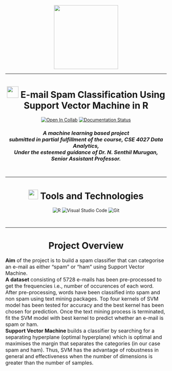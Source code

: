 

<p align="center">
  <img src="https://vitap.ac.in/wp-content/uploads/2017/12/vitapnew.png"  width="200"  />
</p>
<hr>
<h1 align="center"> <img src = "https://cdn-icons-png.flaticon.com/128/4592/4592720.png" width = 36px> E-mail Spam Classification Using Support Vector Machine in R  </h1>

<div align="center">

[![Open In Collab](https://colab.research.google.com/assets/colab-badge.svg)](https://camo.githubusercontent.com/84f0493939e0c4de4e6dbe113251b4bfb5353e57134ffd9fcab6b8714514d4d1/68747470733a2f2f636f6c61622e72657365617263682e676f6f676c652e636f6d2f6173736574732f636f6c61622d62616467652e737667)
[![Documentation Status](https://readthedocs.org/projects/ansicolortags/badge/?version=latest)](https://drive.google.com/file/d/1km6oSS7w1SU3KHsY2bltfVkpHYuBBMpE/view?usp=sharing)

</div>

<h3 align="center">
  <em>
    A machine learning based project <br> submitted in partial fulfillment of the course,<b> CSE 4027 Data Analytics, </b> <br> Under the esteemed guidance of <b> Dr. N. Senthil Murugan,</b> Senior Assistant Professor.
  </em> 
  <br>
</h3>
<br>
<hr>
<h1 align="center"> <img src = "https://cdn-icons-png.flaticon.com/128/1835/1835942.png" width = 30px> Tools and Technologies</h1>
<center>

![R](https://img.shields.io/badge/r-%23276DC3.svg?style=for-the-badge&logo=r&logoColor=white)
![Visual Studio Code](https://img.shields.io/badge/Visual%20Studio%20Code-0078d7.svg?style=for-the-badge&logo=visual-studio-code&logoColor=white)
![Git](https://img.shields.io/badge/git-%23F05033.svg?style=for-the-badge&logo=git&logoColor=white)
</center>
<br>

<hr>

<h1 align="center"> Project Overview</h1>
<p >
<font size="3"> 

<b>Aim</b> of the project is to build a spam classifier that can categorise an e-mail as either “spam” or “ham” using Support Vector Machine.
<br>
<b>A dataset </b> consisting of 5728 e-mails has been pre-processed to get the frequencies i.e., number of occurences of each word. After pre-processing, words have been classified into spam and non spam using text mining packages. Top four kernels of SVM model has been tested for accuracy and the best kernel has been chosen for prediction. Once the text mining process is terminated, fit the SVM model with best kernel to predict whether an e-mail is spam or ham.
<br>
<b>Support Vector Machine </b> builds a classifier by searching for a separating hyperplane (optimal hyperplane) which is optimal and maximises the margin that separates the categories (in our case spam and ham). Thus, SVM has the advantage of robustness in general and effectiveness when the number of dimensions is greater than the number of samples.
<br>
</p>
